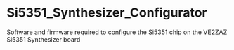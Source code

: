 # Si5351_Synthesizer_Configurator
Software and firmware required to configure the Si5351 chip on the VE2ZAZ Si5351 Synthesizer board
